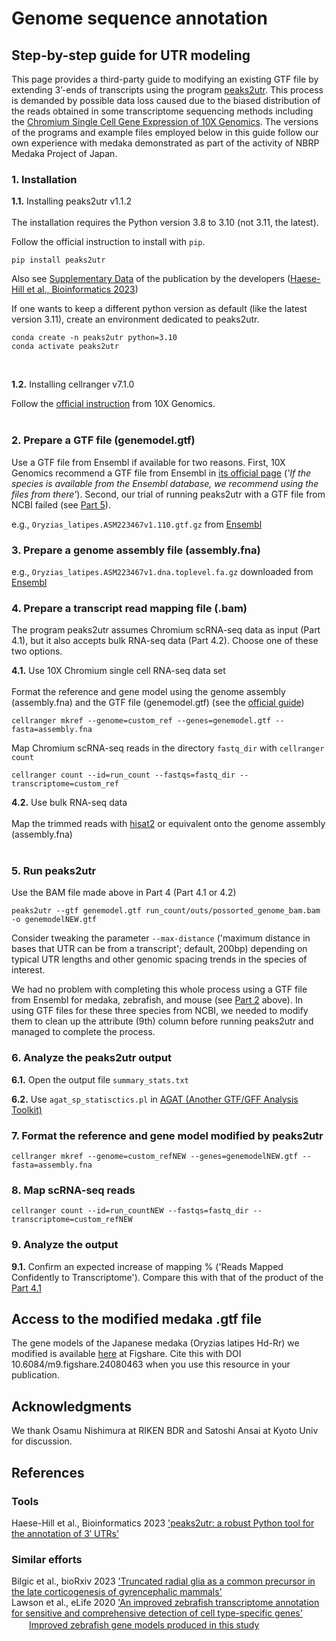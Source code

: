 # Genome sequence annotation


## Step-by-step guide for UTR modeling

This page provides a third-party guide to modifying an existing GTF file by extending 3’-ends of transcripts using the program [peaks2utr](https://github.com/haessar/peaks2utr). This process is demanded by possible data loss caused due to the biased distribution of the reads obtained in some transcriptome sequencing methods including the [Chromium Single Cell Gene Expression of 10X Genomics](https://www.10xgenomics.com/products/single-cell-gene-expression). The versions of the programs and example files employed below in this guide follow our own experience with medaka demonstrated as part of the activity of NBRP Medaka Project of Japan. <br>


### 1. Installation

**1.1.** Installing peaks2utr v1.1.2<br>
<br>
The installation requires the Python version 3.8 to 3.10 (not 3.11, the latest).

Follow the official instruction to install with <CODE>pip</CODE>.
```
pip install peaks2utr
```
Also see [Supplementary Data](https://oup.silverchair-cdn.com/oup/backfile/Content_public/Journal/bioinformatics/39/3/10.1093_bioinformatics_btad112/1/btad112_supplementary_data.pdf?Expires=1696898659&Signature=isAHjYnrwKo3eSLMN7b-ibV3x7Q3MpGESOwq2bXk5yNhzrpr1rEz-s9hOWeBQM~YU7HHS9kSgphEio6ZCIIObPNtacYmqTcO8a7E~JwTHyKyUGQRZjEsDW11pWADTzpxNTEVRUqScOoToHiyZLbbOFOQvp0wmOEBuE-C3q1Qe-qj0PhNLOxk~uUH~eEAXPahbsUZvrbe4qnlF5PCkQEWcFY6CPXBEx-i2~9xY5WL6Ljaso8dxpct6jna2rYUfUx7o5Asx6wPXrsxRizDBbhAkRYepe496-mKCToDwzkVLjhUvs4~dBkZrDhcoEa6DgLkZCadYDXUoJ7LpV9YX1A0Ew__&Key-Pair-Id=APKAIE5G5CRDK6RD3PGA) of the publication by the developers ([Haese-Hill et al., Bioinformatics 2023](https://academic.oup.com/bioinformatics/article/39/3/btad112/7067741))

If one wants to keep a different python version as default (like the latest version 3.11), create an environment dedicated to peaks2utr.
```
conda create -n peaks2utr python=3.10
conda activate peaks2utr
```

<br>

**1.2.** Installing cellranger v7.1.0<br>

Follow the [official instruction](https://support.10xgenomics.com/single-cell-gene-expression/software/pipelines/latest/installation) from 10X Genomics.<br>
<br>
### 2. Prepare a GTF file (genemodel.gtf)

Use a GTF file from Ensembl if available for two reasons. First, 10X Genomics recommend a GTF file from Ensembl in [its official page](https://support.10xgenomics.com/single-cell-gene-expression/software/pipelines/latest/using/tutorial_mr?gclid=CjwKCAjwlJimBhAsEiwA1hrp5tIdN0_JPBX6Ma7xXRKjneF81YLy9lhTFy0WOPXsTGG951l5dwatERoCf-UQAvD_BwE) (*'If the species is available from the Ensembl database, we recommend using the files from there'*). Second, our trial of running peaks2utr with a GTF file from NCBI failed (see [Part 5](https://github.com/Squalomix/utr-modeling/tree/main#5-run-peaks2utr)).

e.g., <CODE>Oryzias_latipes.ASM223467v1.110.gtf.gz</CODE> from [Ensembl](https://ftp.ensembl.org/pub/release-110/gtf/oryzias_latipes/) 

### 3. Prepare a genome assembly file (assembly.fna)

e.g., <CODE>Oryzias_latipes.ASM223467v1.dna.toplevel.fa.gz</CODE> downloaded from [Ensembl](https://ftp.ensembl.org/pub/release-110/fasta/oryzias_latipes/dna/)

### 4. Prepare a transcript read mapping file (.bam)

The program peaks2utr assumes Chromium scRNA-seq data as input (Part 4.1), but it also accepts bulk RNA-seq data (Part 4.2). Choose one of these two options.

**4.1.** Use 10X Chromium single cell RNA-seq data set <br>
<br>
Format the reference and gene model using the genome assembly (assembly.fna) and the GTF file (genemodel.gtf) (see the [official guide](https://support.10xgenomics.com/single-cell-gene-expression/software/pipelines/latest/advanced/references))

```
cellranger mkref --genome=custom_ref --genes=genemodel.gtf --fasta=assembly.fna
```
Map Chromium scRNA-seq reads in the directory <CODE>fastq_dir</CODE> with <CODE>cellranger count</CODE>
```
cellranger count --id=run_count --fastqs=fastq_dir --transcriptome=custom_ref
```
**4.2.** Use bulk RNA-seq data<br>
<br>
Map the trimmed reads with [hisat2](http://daehwankimlab.github.io/hisat2/) or equivalent onto the genome assembly (assembly.fna)
<br><br>

### 5. Run peaks2utr 
Use the BAM file made above in Part 4 (Part 4.1 or 4.2)
```
peaks2utr --gtf genemodel.gtf run_count/outs/possorted_genome_bam.bam -o genemodelNEW.gtf
```
Consider tweaking the parameter <CODE>--max-distance</CODE> ('maximum distance in bases that UTR can be from a transcript'; default, 200bp) depending on typical UTR lengths and other genomic spacing trends in the species of interest. 

We had no problem with completing this whole process using a GTF file from Ensembl for medaka, zebrafish, and mouse (see [Part 2](https://github.com/Squalomix/utr-modeling/blob/main/README.md#2-prepare-a-gtf-file-genemodelgtf) above). In using GTF files for these three species from NCBI, we needed to modify them to clean up the attribute (9th) column before running peaks2utr and managed to complete the process.

### 6. Analyze the peaks2utr output<br>

 **6.1.** Open the output file <CODE>summary_stats.txt</CODE>

 **6.2.** Use <CODE>agat_sp_statisctics.pl</CODE> in [AGAT (Another GTF/GFF Analysis Toolkit)](https://agat.readthedocs.io/en/latest/index.html)


### 7. Format the reference and gene model modified by peaks2utr

```
cellranger mkref --genome=custom_refNEW --genes=genemodelNEW.gtf --fasta=assembly.fna
```

### 8. Map scRNA-seq reads

```
cellranger count --id=run_countNEW --fastqs=fastq_dir --transcriptome=custom_refNEW
```

### 9. Analyze the output 

**9.1.** Confirm an expected increase of mapping % ('Reads Mapped Confidently to Transcriptome'). Compare this with that of the product of the [Part 4.1](https://github.com/Squalomix/utr-modeling/blob/main/README.md#4-prepare-input-bam-file)


## Access to the modified medaka .gtf file

The gene models of the Japanese medaka (Oryzias latipes Hd-Rr) we modified is available [here](https://figshare.com/projects/NBRP-Medaka/176391) at Figshare. Cite this with DOI 10.6084/m9.figshare.24080463 when you use this resource in your publication.

## Acknowledgments

We thank Osamu Nishimura at RIKEN BDR and Satoshi Ansai at Kyoto Univ for discussion.

## References

### Tools 
Haese-Hill et al., Bioinformatics 2023 ['peaks2utr: a robust Python tool for the annotation of 3′ UTRs'](https://academic.oup.com/bioinformatics/article/39/3/btad112/7067741)<br>

### Similar efforts
Bilgic et al., bioRxiv 2023 ['Truncated radial glia as a common precursor in the late corticogenesis of gyrencephalic mammals'](https://www.biorxiv.org/content/10.1101/2022.05.05.490846v3)<br>
Lawson et al., eLife 2020 ['An improved zebrafish transcriptome annotation for sensitive and comprehensive detection of cell type-specific genes'](https://elifesciences.org/articles/55792)<br> 
 　　[Improved zebrafish gene models produced in this study](https://www.umassmed.edu/lawson-lab/reagents/zebrafish-transcriptome/)

